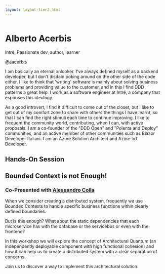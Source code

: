 ```yaml
---
layout: layout-tier2.html
---
```

<div class="container section featured-speaker">
   <div class="row">
     <div class="col-xs-12 col-sm-2 new-img-container">
       <img class="new-speaker-page-img alberto-acerbis" />
       </div>
     <div class="col-xs-12 col-sm-10 copy-container">
       <h1 class="speaker-header">Alberto Acerbis</h1>
       <span class="speaker-subtitle">Intré, Passionate dev, author, learner</span>
       <p><a href="https://twitter.com/aacerbis" target=”_blank”>@aacerbis</a></p>
       <p>I am basically an eternal onlooker. I've always defined myself as a backend developer, but I don't disdain poking around on the other side of the code either. I like to think that 'writing' software is mainly about solving business problems and providing value to the customer, and in this I find DDD patterns a great help. I work as a software engineer at Intré, a company that espouses this ideology.</p> 
        <p>As a good introvert, I find it difficult to come out of the closet, but I like to get out of my comfort zone to share with others the things I have learnt, so that I can find the right stimuli each time to continue improving. I like to frequent the community world, contributing, when I can, with active proposals. I am a co-founder of the "DDD Open" and "Polenta and Deploy" communities, and an active member of other communities such as Blazor Developer Italiani. I am an Azure Solution Architect and Azure IoT Developer.</p>
       <h2>Hands-On Session</h2>
        <h2 class="gold">Bounded Context is not Enough!</h2>
        <h3>Co-Presented with <a href="alessandro-colla.html">Alessandro Colla</a></h3>
       <p>When we consider creating a distributed system, frequently we use Bounded Contexts to handle specific business functions within clearly defined boundaries.</p>
        <p>But is this enough? What about the static dependencies that each microservice has with the database or the servicebus or even with the frontend?</p>
        <p>In this workshop we will explore the concept of Architectural Quantum (an independently deployable component with high functional cohesion) and how it can help us to create a distributed system with a clear separation of concerns.</p>
        <p>Join us to discover a way to implement this architectural solution.</p>
     </div>
   </div>
 </div>
